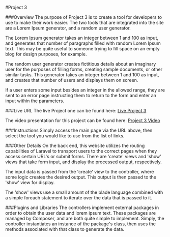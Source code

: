 #Project 3

###Overview
The purpose of Project 3 is to create a tool for developers to use to make their work easier. The two tools that are integrated into the site are a Lorem Ipsum generator, and a random user generator.

The Lorem Ipsum generator takes an integer between 1 and 100 as input, and generates that number of paragraphs filled with random Lorem Ipsum text. This may be quite useful to someone trying to fill space on an empty blog for design purposes, for example.

The random user generator creates fictitious details about an imaginary user for the purposes of filling forms, creating sample documents, or other similar tasks. This generator takes an integer between 1 and 100 as input, and creates that number of users and displays them on screen.

If a user enters some input besides an integer in the allowed range, they are sent to an error page instructing them to return to the form and enter an input within the parameters.


###Live URL
The live Project one can be found here:
[Live Project 3](http://p3.benorman.com)

The video presentation for this project can be found here:
[Project 3 Video](http://youtu.be/7YNMWb1X-fM)

###Instructions
Simply access the main page via the URL above, then select the tool you would like to use from the list of links.

###Other Details
On the back end, this website utilizes the routing capabilities of Laravel to transport users to the correct pages when they access certain URL's or submit forms.
There are 'create' views and 'show' views that take form input, and display the processed output, respectively.

The input data is passed from the 'create' view to the controller, where some logic creates the desired output. This output is then passed to the 'show' view for display.

The 'show' views use a small amount of the blade language combined with a simple foreach statement to iterate over the data that is passed to it.

###Plugins and Libraries
The controllers implement external packages in order to obtain the user data and lorem ipsum text. These packages are managed by Composer, and are both quite simple to implement.
Simply, the controller instantiates an instance of the package's class, then uses the methods associated with that class to generate the data.